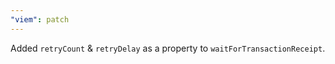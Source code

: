 ```yaml
---
"viem": patch
---
```


Added `retryCount` & `retryDelay` as a property to `waitForTransactionReceipt`.
